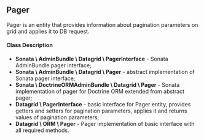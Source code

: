 Pager
-----

Pager is an entity that provides information about pagination parameters on grid and applies it to DB request.

#### Class Description

* **Sonata \ AdminBundle \ Datagrid \ PagerInterface** - Sonata AdminBundle pager interface;
* **Sonata \ AdminBundle \ Datagrid \ Pager** - abstract implementation of Sonata pager interface;
* **Sonata \ DoctrineORMAdminBundle \ Datagrid \ Pager** - Sonata implementation of pager for Doctrine ORM extended from abstract pager;
* **Datagrid \ PagerInterface** - basic interface for Pager entity, provides getters and setters for pagination parameters, applies it and returns values of pagination parameters;
* **Datagrid \ ORM \ Pager** - Pager implementation of basic interface with all required methods.
